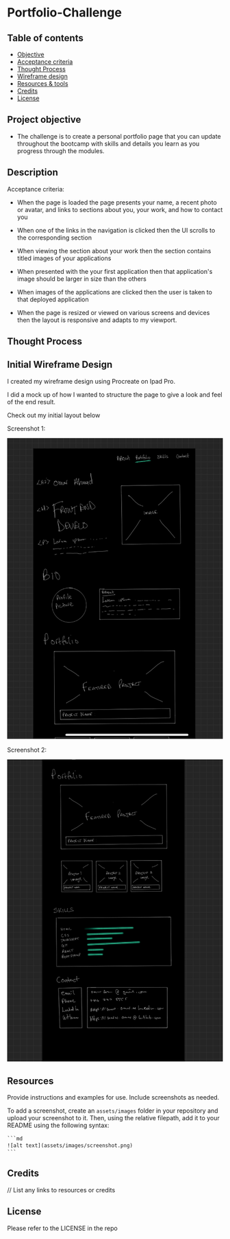 # Portfolio-Challenge

## Table of contents

- [Objective](#Project-objective)
- [Acceptance criteria](#Description)
- [Thought Process](#Thought-process)
- [Wireframe design](#Initial-wireframe-design)
- [Resources & tools](#Resources)
- [Credits](#Credits)
- [License](#License)

## Project objective
- The challenge is to create a personal portfolio page that you can update throughout the bootcamp with skills and details you learn as you progress through the modules.
## Description

Acceptance criteria:

- When the page is loaded the page presents your name, a recent photo or avatar, and links to sections about you, your work, and how to contact you

- When one of the links in the navigation is clicked then the UI scrolls to the corresponding section

- When viewing the section about your work then the section contains titled images of your applications

- When presented with the your first application then that application's image should be larger in size than the others

- When images of the applications are clicked then the user is taken to that deployed application

- When the page is resized or viewed on various screens and devices then the layout is responsive and adapts to my viewport.

## Thought Process

## Initial Wireframe Design

I created my wireframe design using Procreate on Ipad Pro.

I did a mock up of how I wanted to structure the page to give a look and feel of the end result.

Check out my initial layout below

Screenshot 1:

![Alt text](assets/images/Screenshot%201.jpg)

Screenshot 2:

![Alt text](assets/images/Screenshot%202.jpg)

## Resources

Provide instructions and examples for use. Include screenshots as needed.

To add a screenshot, create an `assets/images` folder in your repository and upload your screenshot to it. Then, using the relative filepath, add it to your README using the following syntax:

    ```md
    ![alt text](assets/images/screenshot.png)
    ```

## Credits

// List any links to resources or credits 

## License

Please refer to the LICENSE in the repo
